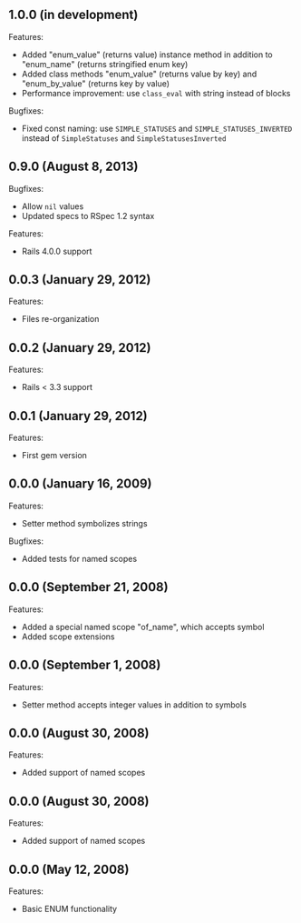 ## 1.0.0 (in development)

Features:

  - Added "enum_value" (returns value) instance method in addition to "enum_name" (returns stringified enum key)
  - Added class methods "enum_value" (returns value by key) and "enum_by_value" (returns key by value)
  - Performance improvement: use `class_eval` with string instead of blocks

Bugfixes:

  - Fixed const naming: use `SIMPLE_STATUSES` and `SIMPLE_STATUSES_INVERTED` instead of `SimpleStatuses` and `SimpleStatusesInverted`

## 0.9.0 (August 8, 2013)

Bugfixes:

  - Allow `nil` values
  - Updated specs to RSpec 1.2 syntax

Features:

  - Rails 4.0.0 support

## 0.0.3 (January 29, 2012)

Features:

  - Files re-organization

## 0.0.2 (January 29, 2012)

Features:

  - Rails < 3.3 support

## 0.0.1 (January 29, 2012)

Features:

  - First gem version

## 0.0.0 (January 16, 2009)

Features:

  - Setter method symbolizes strings

Bugfixes:

  - Added tests for named scopes

## 0.0.0 (September 21, 2008)

Features:

  - Added a special named scope "of_name", which accepts symbol
  - Added scope extensions

## 0.0.0 (September 1, 2008)

Features:

  - Setter method accepts integer values in addition to symbols

## 0.0.0 (August 30, 2008)

Features:

  - Added support of named scopes

## 0.0.0 (August 30, 2008)

Features:

  - Added support of named scopes

## 0.0.0 (May 12, 2008)

Features:

  - Basic ENUM functionality
